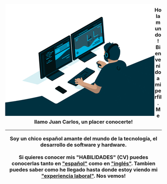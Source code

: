 <img 
  src="codding.gif"
  align="left"
/>
<h3 align="center">
  Hola mundo!
  <br>
  Bienvenido a mi perfil. Me llamo Juan Carlos, un placer conocerte!
  <hr>
  Soy un chico español amante del mundo de la tecnología, el desarrollo de software y hardware.
  <br><br>
  Si quieres conocer mis <b>"HABILIDADES"</b> (CV) puedes conocerlas tanto en <a href="ESP._IT_CV_Juan_Carlos_Martos_Vergara.pdf" target="_black">"español"</a> como en <a href="ENG._IT_CV_Juan_Carlos_Martos_Vergara.pdf" target="_black">"inglés"</a>. Tambien puedes saber como he llegado hasta donde estoy viendo mi <a href="ESP._CV_Juan_Carlos_Martos_Vergara.pdf" target="_black">"experiencia laboral"</a>. Nos vemos!
</h3>
